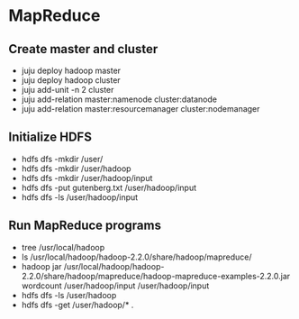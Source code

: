 MapReduce
=========

Create master and cluster
-------------------------
* juju deploy hadoop master
* juju deploy hadoop cluster
* juju add-unit -n 2 cluster
* juju add-relation master:namenode cluster:datanode
* juju add-relation master:resourcemanager cluster:nodemanager

Initialize HDFS
---------------
* hdfs dfs -mkdir  /user/
* hdfs dfs -mkdir  /user/hadoop
* hdfs dfs -mkdir  /user/hadoop/input
* hdfs dfs -put gutenberg.txt /user/hadoop/input
* hdfs dfs -ls /user/hadoop/input

Run MapReduce programs
-----------------------
* tree /usr/local/hadoop
* ls /usr/local/hadoop/hadoop-2.2.0/share/hadoop/mapreduce/
* hadoop jar /usr/local/hadoop/hadoop-2.2.0/share/hadoop/mapreduce/hadoop-mapreduce-examples-2.2.0.jar wordcount /user/hadoop/input /user/hadoop/input
* hdfs dfs -ls /user/hadoop
* hdfs dfs -get /user/hadoop/* .
